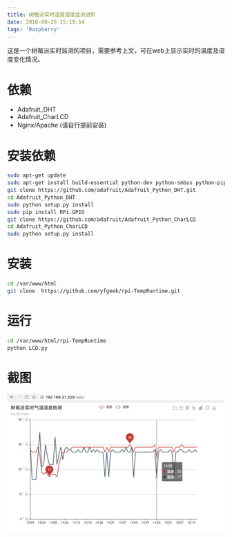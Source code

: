 ```yaml
---
title: 树莓派实时温度湿度监测进阶
date: 2016-08-26 15:19:14
tags: 'Raspberry'
---
```


这是一个树莓派实时监测的项目，需要参考上文，可在web上显示实时的温度及湿度变化情况。

# 依赖
* Adafruit_DHT
* Adafruit_CharLCD
* Nginx/Apache (请自行提前安装)

# 安装依赖

```bash
sudo apt-get update
sudo apt-get install build-essential python-dev python-smbus python-pip
git clone https://github.com/adafruit/Adafruit_Python_DHT.git
cd Adafruit_Python_DHT
sudo python setup.py install
sudo pip install RPi.GPIO
git clone https://github.com/adafruit/Adafruit_Python_CharLCD
cd Adafruit_Python_CharLCD
sudo python setup.py install
```
# 安装
```bash
cd /var/www/html
git clone  https://github.com/yfgeek/rpi-TempRuntime.git
```
# 运行
```bash
cd /var/www/html/rpi-TempRuntime
python LCD.py
```

# 截图
![](/content/images/2016/08/WechatIMG10.jpeg)
